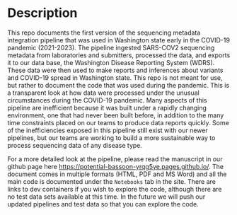 # Description

This repo documents the first version of the sequencing metadata integration pipeline that was used in Washington state early in the COVID-19 pandemic (2021-2023). The pipeline ingested SARS-COV2 sequencing metadata from laboratories and submitters, processed the data, and exports it to our data base, the Washington Disease Reporting System (WDRS). These data were then used to make reports and inferences about variants and COVID-19 spread in Washington state. This repo is not meant for use, but rather to document the code that was used during the pandemic. This is a transparent look at how data were processed under the unusual circumstances during the COVID-19 pandemic. Many aspects of this pipeline are inefficient because it was built under a rapidly changing environment, one that had never been built before, in addition to the many time constraints placed on our teams to produce data reports quickly. Some of the inefficiencies exposed in this pipeline still exist with our newer pipelines, but our teams are working to build a more sustainable way to process sequencing data of any disease type.


For a more detailed look at the pipeline, please read the manuscript in our github page here https://potential-bassoon-yrqg5ye.pages.github.io/. The document comes in multiple formats (HTML, PDF and MS Word) and all the main code is documented under the `Notebooks` tab in the site. There are links to dev containers if you wish to explore the code, although there are no test data sets available at this time. In the future we will push our updated pipelines and test data so that you can explore the code. 
